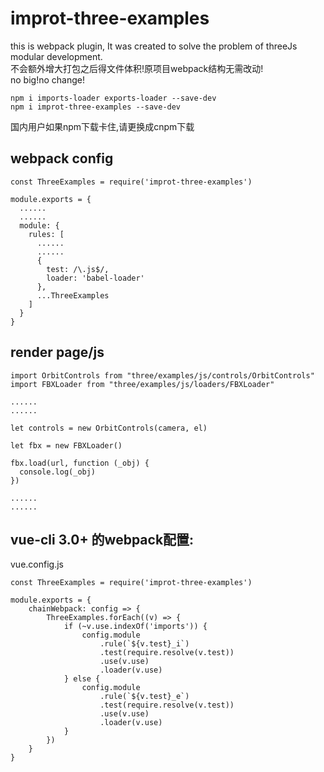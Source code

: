 # improt-three-examples
this is webpack plugin, It was created to solve the problem of threeJs modular development.  
不会额外增大打包之后得文件体积!原项目webpack结构无需改动!  
no big!no change!  

`npm i imports-loader exports-loader --save-dev`
<br/>
`npm i improt-three-examples --save-dev`

国内用户如果npm下载卡住,请更换成cnpm下载

## webpack config
```
const ThreeExamples = require('improt-three-examples')

module.exports = {
  ......
  ......
  module: {
    rules: [
      ......
      ......
      {
        test: /\.js$/,
        loader: 'babel-loader'
      },
      ...ThreeExamples
    ]
  }
}
```

## render page/js
```
import OrbitControls from "three/examples/js/controls/OrbitControls"
import FBXLoader from "three/examples/js/loaders/FBXLoader"

......
......

let controls = new OrbitControls(camera, el)

let fbx = new FBXLoader()

fbx.load(url, function (_obj) {
  console.log(_obj)
})

......
......
```

## vue-cli 3.0+ 的webpack配置:
vue.config.js
```
const ThreeExamples = require('improt-three-examples')

module.exports = {
    chainWebpack: config => {
        ThreeExamples.forEach((v) => {
            if (~v.use.indexOf('imports')) {
                config.module
                    .rule(`${v.test}_i`)
                    .test(require.resolve(v.test))
                    .use(v.use)
                    .loader(v.use)
            } else {
                config.module
                    .rule(`${v.test}_e`)
                    .test(require.resolve(v.test))
                    .use(v.use)
                    .loader(v.use)
            }
        })
    }
}
```
